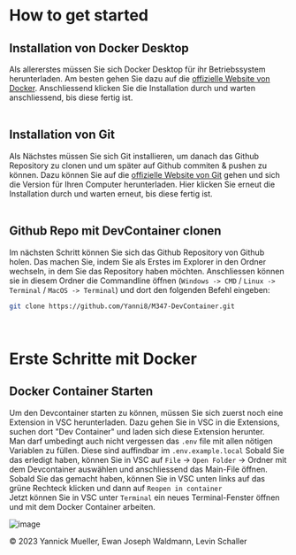 # How to get started

## Installation von Docker Desktop
Als allererstes müssen Sie sich Docker Desktop für ihr Betriebssystem herunterladen. Am besten gehen Sie dazu auf die [offizielle Website von Docker](https://www.docker.com/products/docker-desktop/). Anschliessend klicken Sie die Installation durch und warten anschliessend, bis diese fertig ist. <br><br>

## Installation von Git
Als Nächstes müssen Sie sich Git installieren, um danach das Github Repository zu clonen und um später auf Github commiten & pushen zu können. Dazu können Sie auf die [offizielle Website von Git](https://git-scm.com/downloads) gehen und sich die Version für Ihren Computer herunterladen. Hier klicken Sie erneut die Installation durch und warten erneut, bis diese fertig ist. <br><br>

## Github Repo mit DevContainer clonen
Im nächsten Schritt können Sie sich das Github Repository von Github holen. Das machen Sie, indem Sie als Erstes im Explorer in den Ordner wechseln, in dem Sie das Repository haben möchten. Anschliessen können sie in diesem Ordner die Commandline öffnen (`Windows -> CMD` / `Linux -> Terminal` / `MacOS -> Terminal`) und dort den folgenden Befehl eingeben:

```bash
git clone https://github.com/Yanni8/M347-DevContainer.git
```
<br>

# Erste Schritte mit Docker

## Docker Container Starten
Um den Devcontainer starten zu können, müssen Sie sich zuerst noch eine Extension in VSC herunterladen. Dazu gehen Sie in VSC in die Extensions, suchen dort "Dev Container" und laden sich diese Extension herunter. <br>
Man darf umbedingt auch nicht vergessen das `.env` file mit allen nötigen Variablen zu füllen. Diese sind auffindbar im `.env.example.local` 
Sobald Sie das erledigt haben, können Sie in VSC auf `File` -> `Open Folder` -> Ordner mit dem Devcontainer auswählen und anschliessend das Main-File öffnen. Sobald Sie das gemacht haben, können Sie in VSC unten links auf das grüne Rechteck klicken und dann auf `Reopen in container` <br>
Jetzt können Sie in VSC unter `Terminal` ein neues Terminal-Fenster öffnen und mit dem Docker Container arbeiten. <br>

![image](https://user-images.githubusercontent.com/103995309/233073457-61db90c5-a63a-4cc0-89c7-ea607350ddeb.png) <br>

© 2023 Yannick Mueller, Ewan Joseph Waldmann, Levin Schaller
